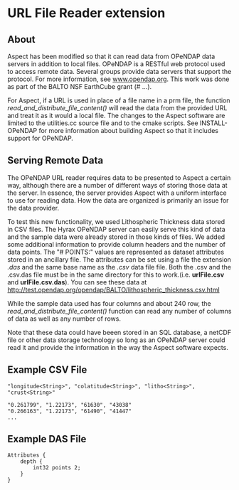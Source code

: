 URL File Reader extension
====================

About
-----

Aspect has been modified so that it can read data from OPeNDAP data
servers in addition to local files. OPeNDAP is a RESTful web protocol
used to access remote data. Several groups provide data servers that
support the protocol. For more information, see www.opendap.org. This
work was done as part of the BALTO NSF EarthCube grant (# ...).

For Aspect, if a URL is used in place of a file name in a prm file, the function
_read\_and\_distribute\_file\_content()_ will read the data from the
provided URL and treat it as it would a local file. The changes to the
Aspect software are limited to the utilities.cc source file and to the
cmake scripts. See INSTALL-OPeNDAP for more information about
building Aspect so that it includes support for OPeNDAP.

Serving Remote Data
---------------

The OPeNDAP URL reader requires data to be presented to Aspect a
certain way, although there are a number of different ways of storing
those data at the server. In essence, the server provides Aspect with
a uniform interface to use for reading data. How the data are
organized is primarily an issue for the data provider.

To test this new functionality, we used Lithospheric Thickness data
stored in CSV files. The Hyrax OPeNDAP server can easily serve this
kind of data and the sample data were already stored in those kinds of
files. We added some additional information to provide column headers
and the number of data points. The "# POINTS:" values are represented
as dataset attributes stored in an ancillary file. The attributes can
be set using a file the extension _.das_ and the same base name as the
_.csv_ data file file. Both the .csv and the .csv.das file must be in
the same directory for this to work.(i.e. **urlFile.csv** and
**urlFile.csv.das**). You can see these data at
http://test.opendap.org/opendap/BALTO/lithospheric_thickness.csv.html

While the sample data used has four columns and about 240 row, the
_read\_and\_distribute\_file\_content()_ function can read any number
of columns of data as well as any number of rows.

Note that these data could have beeen stored in an SQL database, a
netCDF file or other data storage technology so long as an OPeNDAP
server could read it and provide the information in the way the Aspect
software expects.

Example CSV File
-----------

	"longitude<String>", "colatitude<String>", "litho<String>", "crust<String>"

    "0.261799", "1.22173", "61630", "43038"
    "0.266163", "1.22173", "61490", "41447"
	...

Example DAS File
-----------

	Attributes {
	    depth {
	        int32 points 2;
	    }
	}
